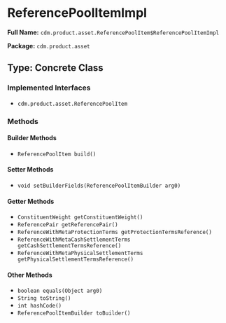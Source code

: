 # ReferencePoolItemImpl

**Full Name:** `cdm.product.asset.ReferencePoolItem$ReferencePoolItemImpl`

**Package:** `cdm.product.asset`

## Type: Concrete Class

### Implemented Interfaces

- `cdm.product.asset.ReferencePoolItem`

### Methods

#### Builder Methods

- `ReferencePoolItem build()`

#### Setter Methods

- `void setBuilderFields(ReferencePoolItemBuilder arg0)`

#### Getter Methods

- `ConstituentWeight getConstituentWeight()`
- `ReferencePair getReferencePair()`
- `ReferenceWithMetaProtectionTerms getProtectionTermsReference()`
- `ReferenceWithMetaCashSettlementTerms getCashSettlementTermsReference()`
- `ReferenceWithMetaPhysicalSettlementTerms getPhysicalSettlementTermsReference()`

#### Other Methods

- `boolean equals(Object arg0)`
- `String toString()`
- `int hashCode()`
- `ReferencePoolItemBuilder toBuilder()`

